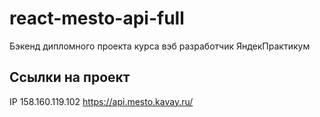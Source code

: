 # react-mesto-api-full
Бэкенд дипломного проекта курса вэб разработчик ЯндекПрактикум

## Ссылки на проект
IP 158.160.119.102
https://api.mesto.kavay.ru/

